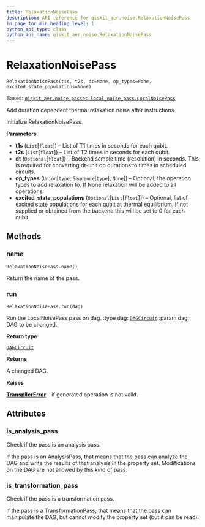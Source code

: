 ```yaml
---
title: RelaxationNoisePass
description: API reference for qiskit_aer.noise.RelaxationNoisePass
in_page_toc_min_heading_level: 1
python_api_type: class
python_api_name: qiskit_aer.noise.RelaxationNoisePass
---
```


# RelaxationNoisePass

<span id="qiskit_aer.noise.RelaxationNoisePass" />

`RelaxationNoisePass(t1s, t2s, dt=None, op_types=None, excited_state_populations=None)`

Bases: [`qiskit_aer.noise.passes.local_noise_pass.LocalNoisePass`](qiskit_aer.noise.LocalNoisePass "qiskit_aer.noise.passes.local_noise_pass.LocalNoisePass")

Add duration dependent thermal relaxation noise after instructions.

Initialize RelaxationNoisePass.

**Parameters**

*   **t1s** (`List`\[`float`]) – List of T1 times in seconds for each qubit.
*   **t2s** (`List`\[`float`]) – List of T2 times in seconds for each qubit.
*   **dt** (`Optional`\[`float`]) – Backend sample time (resolution) in seconds. This is required for converting dt-unit op durations to times in scheduled circuits.
*   **op\_types** (`Union`\[`type`, `Sequence`\[`type`], `None`]) – Optional, the operation types to add relaxation to. If None relaxation will be added to all operations.
*   **excited\_state\_populations** (`Optional`\[`List`\[`float`]]) – Optional, list of excited state populations for each qubit at thermal equilibrium. If not supplied or obtained from the backend this will be set to 0 for each qubit.

## Methods

### name

<span id="qiskit_aer.noise.RelaxationNoisePass.name" />

`RelaxationNoisePass.name()`

Return the name of the pass.

### run

<span id="qiskit_aer.noise.RelaxationNoisePass.run" />

`RelaxationNoisePass.run(dag)`

Run the LocalNoisePass pass on dag. :type dag: [`DAGCircuit`](qiskit.dagcircuit.DAGCircuit "qiskit.dagcircuit.dagcircuit.DAGCircuit") :param dag: DAG to be changed.

**Return type**

[`DAGCircuit`](qiskit.dagcircuit.DAGCircuit "qiskit.dagcircuit.dagcircuit.DAGCircuit")

**Returns**

A changed DAG.

**Raises**

[**TranspilerError**](qiskit.transpiler.TranspilerError "qiskit.transpiler.TranspilerError") – if generated operation is not valid.

## Attributes

<span id="qiskit_aer.noise.RelaxationNoisePass.is_analysis_pass" />

### is\_analysis\_pass

Check if the pass is an analysis pass.

If the pass is an AnalysisPass, that means that the pass can analyze the DAG and write the results of that analysis in the property set. Modifications on the DAG are not allowed by this kind of pass.

<span id="qiskit_aer.noise.RelaxationNoisePass.is_transformation_pass" />

### is\_transformation\_pass

Check if the pass is a transformation pass.

If the pass is a TransformationPass, that means that the pass can manipulate the DAG, but cannot modify the property set (but it can be read).


